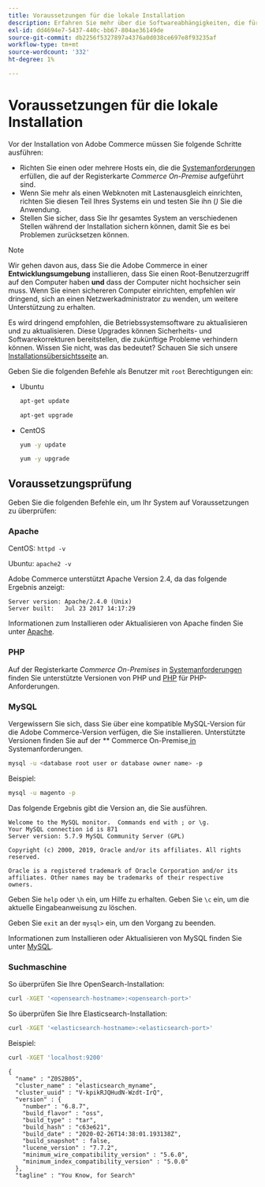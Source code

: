```yaml
---
title: Voraussetzungen für die lokale Installation
description: Erfahren Sie mehr über die Softwareabhängigkeiten, die für lokale Installationen von Adobe Commerce erforderlich sind.
exl-id: dd4694e7-5437-440c-bb67-804ae36149de
source-git-commit: db2256f5327897a4376a0d038ce697e8f93235af
workflow-type: tm+mt
source-wordcount: '332'
ht-degree: 1%

---
```


# Voraussetzungen für die lokale Installation

Vor der Installation von Adobe Commerce müssen Sie folgende Schritte ausführen:

* Richten Sie einen oder mehrere Hosts ein, die die [Systemanforderungen](../system-requirements.md) erfüllen, die auf der Registerkarte *Commerce On-Premise* aufgeführt sind.
* Wenn Sie mehr als einen Webknoten mit Lastenausgleich einrichten, richten Sie diesen Teil Ihres Systems ein und testen Sie ihn (_)_ Sie die Anwendung.
* Stellen Sie sicher, dass Sie Ihr gesamtes System an verschiedenen Stellen während der Installation sichern können, damit Sie es bei Problemen zurücksetzen können.

>[!NOTE]
>
>Wir gehen davon aus, dass Sie die Adobe Commerce in einer **Entwicklungsumgebung** installieren, dass Sie einen Root-Benutzerzugriff auf den Computer haben **und** dass der Computer nicht hochsicher sein muss. Wenn Sie einen sichereren Computer einrichten, empfehlen wir dringend, sich an einen Netzwerkadministrator zu wenden, um weitere Unterstützung zu erhalten.

Es wird dringend empfohlen, die Betriebssystemsoftware zu aktualisieren und zu aktualisieren. Diese Upgrades können Sicherheits- und Softwarekorrekturen bereitstellen, die zukünftige Probleme verhindern können. Wissen Sie nicht, was das bedeutet? Schauen Sie sich unsere [Installationsübersichtsseite](../overview.md) an.

Geben Sie die folgenden Befehle als Benutzer mit `root` Berechtigungen ein:

* Ubuntu

  ```bash
  apt-get update
  ```

  ```bash
  apt-get upgrade
  ```

* CentOS

  ```bash
  yum -y update
  ```

  ```bash
  yum -y upgrade
  ```

## Voraussetzungsprüfung

Geben Sie die folgenden Befehle ein, um Ihr System auf Voraussetzungen zu überprüfen:

### Apache

CentOS: `httpd -v`

Ubuntu: `apache2 -v`

Adobe Commerce unterstützt Apache Version 2.4, da das folgende Ergebnis anzeigt:

```
Server version: Apache/2.4.0 (Unix)
Server built:   Jul 23 2017 14:17:29
```

Informationen zum Installieren oder Aktualisieren von Apache finden Sie unter [Apache](web-server/apache.md).

### PHP

Auf der Registerkarte *Commerce On-Premises* in [Systemanforderungen](../system-requirements.md) finden Sie unterstützte Versionen von PHP und [PHP](../system-requirements.md#php-settings) für PHP-Anforderungen.

### MySQL

Vergewissern Sie sich, dass Sie über eine kompatible MySQL-Version für die Adobe Commerce-Version verfügen, die Sie installieren. Unterstützte Versionen finden Sie auf der ** Commerce On-Premise[ in ](../system-requirements.md)Systemanforderungen.

```bash
mysql -u <database root user or database owner name> -p
```

Beispiel:

```bash
mysql -u magento -p
```

Das folgende Ergebnis gibt die Version an, die Sie ausführen.

```
Welcome to the MySQL monitor.  Commands end with ; or \g.
Your MySQL connection id is 871
Server version: 5.7.9 MySQL Community Server (GPL)

Copyright (c) 2000, 2019, Oracle and/or its affiliates. All rights reserved.

Oracle is a registered trademark of Oracle Corporation and/or its
affiliates. Other names may be trademarks of their respective
owners.
```

Geben Sie `help` oder `\h` ein, um Hilfe zu erhalten. Geben Sie `\c` ein, um die aktuelle Eingabeanweisung zu löschen.

Geben Sie `exit` an der `mysql>` ein, um den Vorgang zu beenden.

Informationen zum Installieren oder Aktualisieren von MySQL finden Sie unter [MySQL](database/mysql.md).

### Suchmaschine

So überprüfen Sie Ihre OpenSearch-Installation:

```bash
curl -XGET '<opensearch-hostname>:<opensearch-port>'
```

So überprüfen Sie Ihre Elasticsearch-Installation:

```bash
curl -XGET '<elasticsearch-hostname>:<elasticsearch-port>'
```

Beispiel:

```bash
curl -XGET 'localhost:9200'
```

```
{
  "name" : "Z0S2B05",
  "cluster_name" : "elasticsearch_myname",
  "cluster_uuid" : "V-kpikRJQHudN-Wzdt-IrQ",
  "version" : {
    "number" : "6.8.7",
    "build_flavor" : "oss",
    "build_type" : "tar",
    "build_hash" : "c63e621",
    "build_date" : "2020-02-26T14:38:01.193138Z",
    "build_snapshot" : false,
    "lucene_version" : "7.7.2",
    "minimum_wire_compatibility_version" : "5.6.0",
    "minimum_index_compatibility_version" : "5.0.0"
  },
  "tagline" : "You Know, for Search"
```
